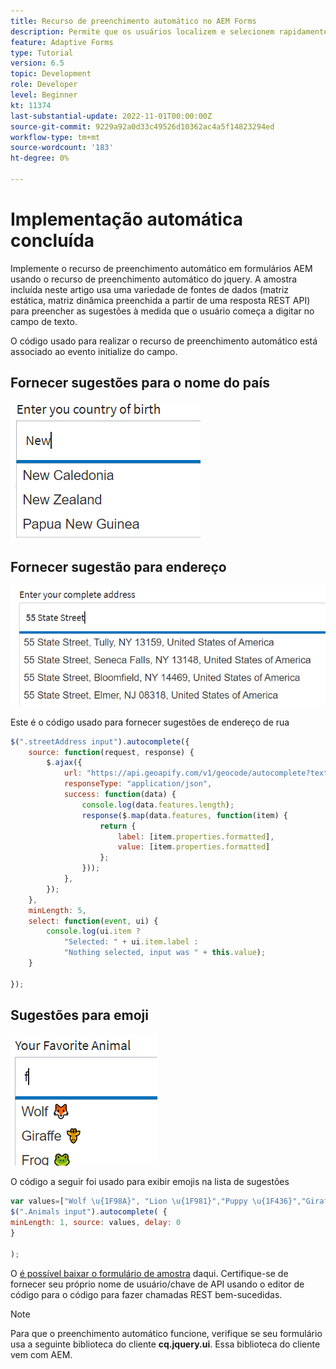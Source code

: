 ```yaml
---
title: Recurso de preenchimento automático no AEM Forms
description: Permite que os usuários localizem e selecionem rapidamente a partir de uma lista pré-preenchida de valores à medida que digitam, aproveitando a pesquisa e a filtragem.
feature: Adaptive Forms
type: Tutorial
version: 6.5
topic: Development
role: Developer
level: Beginner
kt: 11374
last-substantial-update: 2022-11-01T00:00:00Z
source-git-commit: 9229a92a0d33c49526d10362ac4a5f14823294ed
workflow-type: tm+mt
source-wordcount: '183'
ht-degree: 0%

---
```


# Implementação automática concluída

Implemente o recurso de preenchimento automático em formulários AEM usando o recurso de preenchimento automático do jquery.
A amostra incluída neste artigo usa uma variedade de fontes de dados (matriz estática, matriz dinâmica preenchida a partir de uma resposta REST API) para preencher as sugestões à medida que o usuário começa a digitar no campo de texto.

O código usado para realizar o recurso de preenchimento automático está associado ao evento initialize do campo.


## Fornecer sugestões para o nome do país

![sugestões de país](assets/auto-complete1.png)

## Fornecer sugestão para endereço

![sugestões de país](assets/auto-complete2.png)

Este é o código usado para fornecer sugestões de endereço de rua

```javascript
$(".streetAddress input").autocomplete({
    source: function(request, response) {
        $.ajax({
            url: "https://api.geoapify.com/v1/geocode/autocomplete?text=" + request.term + "&apiKey=Your API Key", //please get your own API key with geoapify.com
            responseType: "application/json",
            success: function(data) {
                console.log(data.features.length);
                response($.map(data.features, function(item) {
                    return {
                        label: [item.properties.formatted],
                        value: [item.properties.formatted]
                    };
                }));
            },
        });
    },
    minLength: 5,
    select: function(event, ui) {
        console.log(ui.item ?
            "Selected: " + ui.item.label :
            "Nothing selected, input was " + this.value);
    }

});
```

## Sugestões para emoji

![sugestões de país](assets/auto-complete3.png)

O código a seguir foi usado para exibir emojis na lista de sugestões

```javascript
var values=["Wolf \u{1F98A}", "Lion \u{1F981}","Puppy \u{1F436}","Giraffe \u{1F992}","Frog \u{1F438}"];
$(".Animals input").autocomplete( {
minLength: 1, source: values, delay: 0
}

);
```

O [é possível baixar o formulário de amostra](assets/auto-complete-form.zip) daqui. Certifique-se de fornecer seu próprio nome de usuário/chave de API usando o editor de código para o código para fazer chamadas REST bem-sucedidas.

>[!NOTE]
>
> Para que o preenchimento automático funcione, verifique se seu formulário usa a seguinte biblioteca do cliente **cq.jquery.ui**. Essa biblioteca do cliente vem com AEM.
